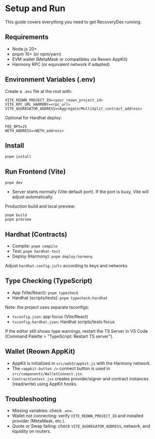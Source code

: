 # Setup and Run

This guide covers everything you need to get RecoveryDex running.

## Requirements
- Node.js 20+
- pnpm 10+ (or npm/yarn)
- EVM wallet (MetaMask or compatibles via Reown AppKit)
- Harmony RPC (or equivalent network if adapted)

## Environment Variables (.env)
Create a `.env` file at the root with:

```
VITE_REOWN_PROJECT_ID=<your_reown_project_id>
VITE_RPC_URL_HARMONY=<rpc_url>
VITE_AGGREGATOR_ADDRESS=<AggregatorMultiSplit_contract_address>
```

Optional for Hardhat deploy:
```
FEE_BPS=25
WETH_ADDRESS=<WETH_address>
```

## Install
```
pnpm install
```

## Run Frontend (Vite)
```
pnpm dev
```
- Server starts normally (Vite default port). If the port is busy, Vite will adjust automatically.

Production build and local preview:
```
pnpm build
pnpm preview
```

## Hardhat (Contracts)
- Compile: `pnpm compile`
- Test: `pnpm hardhat-test`
- Deploy (Harmony): `pnpm deploy:harmony`

Adjust `hardhat.config.js`/`ts` according to keys and networks.

## Type Checking (TypeScript)
- App (Vite/React): `pnpm typecheck`
- Hardhat (scripts/tests): `pnpm typecheck:hardhat`

Note: the project uses separate tsconfigs:
- `tsconfig.json`: app focus (Vite/React)
- `tsconfig.hardhat.json`: Hardhat scripts/tests focus

If the editor still shows type warnings, restart the TS Server in VS Code (Command Palette > "TypeScript: Restart TS server").

## Wallet (Reown AppKit)
- AppKit is initialized in `src/web3/appkit.js` with the Harmony network.
- The `<appkit-button />` connect button is used in `src/components/WalletConnect.jsx`.
- `ContractContext.jsx` creates provider/signer and contract instances (read/write) using AppKit hooks.

## Troubleshooting
- Missing variables: check `.env`.
- Wallet not connecting: verify `VITE_REOWN_PROJECT_ID` and installed provider (MetaMask, etc.).
- Quote or Swap failing: check `VITE_AGGREGATOR_ADDRESS`, network, and liquidity on routers.
